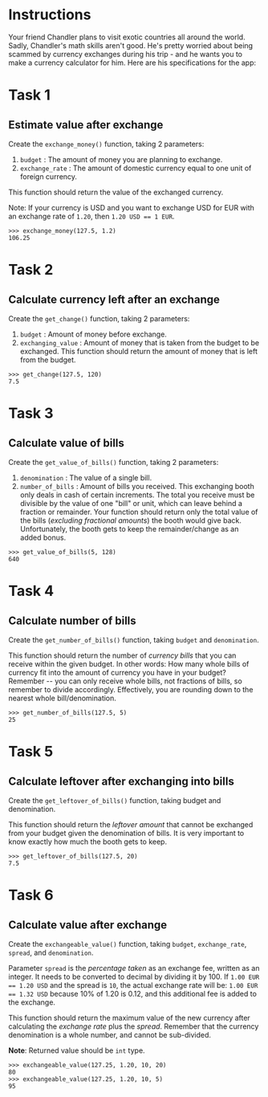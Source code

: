 # Instructions

Your friend Chandler plans to visit exotic countries all around the world. Sadly, Chandler's math skills aren't good. He's pretty worried about being scammed by currency exchanges during his trip - and he wants you to make a currency calculator for him. Here are his specifications for the app:

# Task 1

## Estimate value after exchange

Create the `exchange_money()` function, taking 2 parameters:

1. `budget` : The amount of money you are planning to exchange.
2. `exchange_rate` : The amount of domestic currency equal to one unit of foreign currency.

This function should return the value of the exchanged currency.

Note: If your currency is USD and you want to exchange USD for EUR with an exchange rate of `1.20`, then `1.20 USD == 1 EUR`.

```
>>> exchange_money(127.5, 1.2)
106.25
```

# Task 2

## Calculate currency left after an exchange

Create the `get_change()` function, taking 2 parameters:

1. `budget` : Amount of money before exchange.
2. `exchanging_value` : Amount of money that is taken from the budget to be exchanged.
   This function should return the amount of money that is left from the budget.

```
>>> get_change(127.5, 120)
7.5
```

# Task 3

## Calculate value of bills

Create the `get_value_of_bills()` function, taking 2 parameters:

1. `denomination` : The value of a single bill.
2. `number_of_bills` : Amount of bills you received.
   This exchanging booth only deals in cash of certain increments. The total you receive must be divisible by the value of one "bill" or unit, which can leave behind a fraction or remainder. Your function should return only the total value of the bills (_excluding fractional amounts_) the booth would give back. Unfortunately, the booth gets to keep the remainder/change as an added bonus.

```
>>> get_value_of_bills(5, 128)
640
```

# Task 4

## Calculate number of bills

Create the `get_number_of_bills()` function, taking `budget` and `denomination`.

This function should return the number of _currency bills_ that you can receive within the given budget. In other words: How many whole bills of currency fit into the amount of currency you have in your budget? Remember -- you can only receive whole bills, not fractions of bills, so remember to divide accordingly. Effectively, you are rounding down to the nearest whole bill/denomination.

```
>>> get_number_of_bills(127.5, 5)
25
```

# Task 5

## Calculate leftover after exchanging into bills

Create the `get_leftover_of_bills()` function, taking budget and denomination.

This function should return the _leftover amount_ that cannot be exchanged from your budget given the denomination of bills. It is very important to know exactly how much the booth gets to keep.

```
>>> get_leftover_of_bills(127.5, 20)
7.5
```

# Task 6

## Calculate value after exchange

Create the `exchangeable_value()` function, taking `budget`, `exchange_rate`, `spread`, and `denomination`.

Parameter `spread` is the _percentage taken_ as an exchange fee, written as an integer. It needs to be converted to decimal by dividing it by 100. If `1.00 EUR == 1.20 USD` and the spread is `10`, the actual exchange rate will be: `1.00 EUR == 1.32 USD` because 10% of 1.20 is 0.12, and this additional fee is added to the exchange.

This function should return the maximum value of the new currency after calculating the _exchange rate_ plus the _spread_. Remember that the currency denomination is a whole number, and cannot be sub-divided.

**Note**: Returned value should be `int` type.

```
>>> exchangeable_value(127.25, 1.20, 10, 20)
80
>>> exchangeable_value(127.25, 1.20, 10, 5)
95
```
